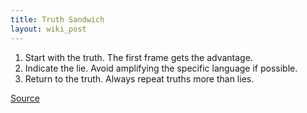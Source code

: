 ```yaml
---
title: Truth Sandwich
layout: wiki_post
---
```

1. Start with the truth. The first frame gets the advantage.
2. Indicate the lie. Avoid amplifying the specific language if possible. 
3. Return to the truth. Always repeat truths more than lies.

[Source](https://twitter.com/georgelakoff/status/1068891959882846208)
